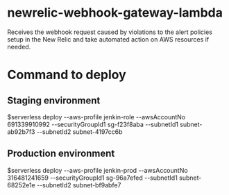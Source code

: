 # newrelic-webhook-gateway-lambda
Receives the webhook request caused by violations to the alert policies setup in the New Relic and take automated action on AWS resources if needed.

# Command to deploy

## Staging environment
$serverless deploy --aws-profile jenkin-role --awsAccountNo 691339910992 --securityGroupId1 sg-f23f8aba --subnetId1 subnet-ab92b7f3 --subnetId2 subnet-4197cc6b

## Production environment
$serverless deploy --aws-profile jenkin-prod --awsAccountNo 316481241659 --securityGroupId1 sg-96a7efed --subnetId1 subnet-68252e1e --subnetId2 subnet-bf9abfe7